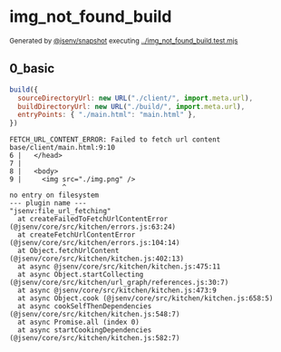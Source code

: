# img_not_found_build

<sub>
  Generated by <a href="https://github.com/jsenv/core/tree/main/packages/independent/snapshot">@jsenv/snapshot</a> executing <a href="../img_not_found_build.test.mjs">../img_not_found_build.test.mjs</a>
</sub>

## 0_basic

```js
build({
  sourceDirectoryUrl: new URL("./client/", import.meta.url),
  buildDirectoryUrl: new URL("./build/", import.meta.url),
  entryPoints: { "./main.html": "main.html" },
})
```

```console
FETCH_URL_CONTENT_ERROR: Failed to fetch url content
base/client/main.html:9:10
6 |   </head>
7 | 
8 |   <body>
9 |     <img src="./img.png" />
             ^
no entry on filesystem
--- plugin name ---
"jsenv:file_url_fetching"
  at createFailedToFetchUrlContentError (@jsenv/core/src/kitchen/errors.js:63:24)
  at createFetchUrlContentError (@jsenv/core/src/kitchen/errors.js:104:14)
  at Object.fetchUrlContent (@jsenv/core/src/kitchen/kitchen.js:402:13)
  at async @jsenv/core/src/kitchen/kitchen.js:475:11
  at async Object.startCollecting (@jsenv/core/src/kitchen/url_graph/references.js:30:7)
  at async @jsenv/core/src/kitchen/kitchen.js:473:9
  at async Object.cook (@jsenv/core/src/kitchen/kitchen.js:658:5)
  at async cookSelfThenDependencies (@jsenv/core/src/kitchen/kitchen.js:548:7)
  at async Promise.all (index 0)
  at async startCookingDependencies (@jsenv/core/src/kitchen/kitchen.js:582:7)
```